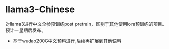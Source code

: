 # llama3-Chinese
对llama3进行中文全参预训练post pretrain，区别于其他使用lora预训练的项目。预计一星期后发布。
* 基于wudao200G中文预料进行,后续再扩展到其他语料
